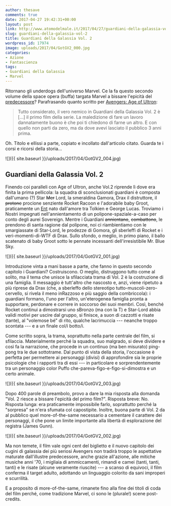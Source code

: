 ```yaml
---
author: thesave
comments: true
date: 2017-04-27 19:42:31+00:00
layout: post
link: http://www.atomodelmale.it/2017/04/27/guardiani-della-galassia-vol-2/
slug: guardiani-della-galassia-vol-2
title: Guardiani della Galassia Vol. 2
wordpress_id: 17974
image: uploads/2017/04/GotGV2_000.jpg
categories:
- Azione
- Fantascienza
tags:
- Guardiani della Galassia
- Marvel
---
```


Ritornano gli underdogs dell'universo Marvel. Ce la fa questo secondo volume della space opera (buffa) targata Marvel a bissare l'epicità del [predecessore](/2014/10/26/i-guardiani-della-galassia/)? Parafrasando quanto scritto per  [Avengers: Age of Ultron](/2015/05/28/avengers-age-of-ultron/):

<blockquote>
  Tutto considerato, il vero nemico in Guardiani della Galassia Vol. 2 è [...] il primo film della serie. La maledizione di fare un lavoro dannatamente buono è che poi ti chiedono di farne un altro. E con quello non parti da zero, ma da dove avevi lasciato il pubblico 3 anni prima.
</blockquote>

Oh. Titolo e ellissi a parte, copiato e incollato dall'articolo citato. Guarda te i corsi e ricorsi della storia...

![]({{ site.baseurl }}/uploads/2017/04/GotGV2_004.jpg)

## Guardiani della Galassia Vol. 2

Finendo coi paralleli con Age of Ultron, anche Vol.2 riprende lì dove era finita la prima pellicola: la squadra di sconclusionati guardiani è composta dall'umano (?) Star <del>Mer</del> Lord, la smeraldina Gamora, Drax il distruttore, il <del>protone</del> procione senziente Rocket Racoon e l'adorabile baby Groot, praticamente un [Ent](https://en.wikipedia.org/wiki/Ent) nato dall'amore tra Tolkien e George Lucas. Troviamo i Nostri impegnati nell'annientamento di un polipone-spaziale-a-caso per conto degli aurei Sovereign. Mentre i Guardiani <del>annientano</del>, <del>combattono</del>, le prendono di santa ragione dal polipone, noi ci riambientiamo con le smargiassate di Star-Lord, le prodezze di Gomora, gli sberleffi di Rocket e i veri-momenti-di-WTF di Drax. Sullo sfondo, o meglio, in primo piano, il ballo scatenato di baby Groot sotto le pennate incessanti dell'irresistibile Mr. Blue Sky.

![]({{ site.baseurl }}/uploads/2017/04/GotGV2_001.jpg)

Introduzione vinta a mani basse a parte, che fanno in questo secondo capitolo i Guardiani? Costruiscono. O meglio, distruggono tutto come al solito, ma il tema che unisce la sfilacciata trama di Vol. 2 è la costruzione di una famiglia. Il messaggio è tutt'altro che nascosto e, anzi, viene ripetuto a più riprese da Drax (che, a sberleffo dello stereotipo tutto-muscoli-zero-cervello, si rivela il meno inRazzoso e più saggio della combriccola): i guardiani formano, l'uno per l'altro, un'eterogenea famiglia pronta a supportare, perdonare e correre in soccorso dei suoi membri. Così, benché Rocket continui a dimostrarsi uno sBronzo (ma con la T) e Star-Lord abbia validi motivi per uscire dal gruppo, si finisce, a suon di cazzotti e risate (tante), al "volemose bé" di rito, qualche lacrimuccia --- neanche troppo scontata --- e a un finale col/i botto/i.

Come scritto sopra, la trama, soprattutto nella parte centrale del film, si sfilaccia. Materialmente perché la squadra, suo malgrado, si deve dividere e così fa la narrazione, che procede in un continuo (ma ben misurato) ping-pong tra le due sottotrame. Dal punto di vista della storia, l'occasione è perfetta per permettere ai personaggi (divisi) di approfondire sia le proprie psicologie che i rapporti tra di essi --- in particolare e sorprendentemente tra un personaggio color Puffo che-pareva-figo-e-figo-si-dimostra e un certo animale.

![]({{ site.baseurl }}/uploads/2017/04/GotGV2_003.jpg)

Dopo 400 parole di preambolo, provo a dare la mia risposta alla domanda "Vol. 2 riesce a bissare l'epicità del primo film?". Risposta breve: No. Risposta lunga: era praticamente impossibile farlo, soprattutto perché la "sorpresa" se n'era sfumata col capostipite. Inoltre, buona parte di Vol. 2 da al pubblico quel more-of-the-same necessario a cementare il carattere dei personaggi, il che pone un limite importante alla libertà di esplorazione del registra (James Gunn).

![]({{ site.baseurl }}/uploads/2017/04/GotGV2_002.jpg)

Ma non temete, il film vale ogni cent del biglietto e il nuovo capitolo dei cugini di galassia dei più seriosi Avengers non tradirà troppo le aspettative maturate dall'illustre predecessore, anche grazie all'azione, alle mitiche musiche anni '70, i migliaia di ammiccamenti, rimandi e camei (tanti, tanti, tanti) e le risate (alcune veramente riuscite) --- a scanso di equivoci, il film conferma il target adulto, adottando un linguaggio colorito da sani improperi e scurrilità.

E a proposito di more-of-the-same, rimanete fino alla fine dei titoli di coda del film perché, come tradizione Marvel, ci sono le (plurale!) scene post-credits.
